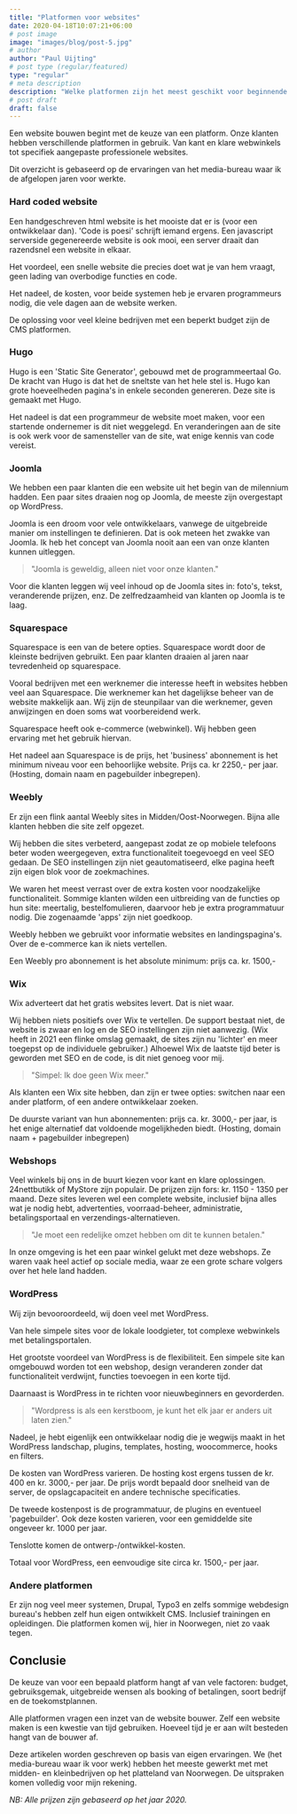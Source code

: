 ```yaml
---
title: "Platformen voor websites"
date: 2020-04-18T10:07:21+06:00
# post image
image: "images/blog/post-5.jpg"
# author
author: "Paul Uijting"
# post type (regular/featured)
type: "regular"
# meta description
description: "Welke platformen zijn het meest geschikt voor beginnende bedrijven?"
# post draft
draft: false
---
```


Een website bouwen begint met de keuze van een platform. Onze klanten hebben verschillende platformen in gebruik. Van kant en klare webwinkels tot specifiek aangepaste professionele websites.

<!--more-->

Dit overzicht is gebaseerd op de ervaringen van het media-bureau waar ik de afgelopen jaren voor werkte.

### Hard coded website
Een handgeschreven html website is het mooiste dat er is (voor een ontwikkelaar dan). 'Code is poesi' schrijft iemand ergens. Een javascript serverside gegenereerde website is ook mooi, een server draait dan razendsnel een website in elkaar.

Het voordeel, een snelle website die precies doet wat je van hem vraagt, geen lading van overbodige functies en code.

Het nadeel, de kosten, voor beide systemen heb je ervaren programmeurs nodig, die vele dagen aan de website werken.

De oplossing voor veel kleine bedrijven met een beperkt budget zijn de CMS platformen.

### Hugo
Hugo is een 'Static Site Generator', gebouwd met de programmeertaal Go. 
De kracht van Hugo is dat het de sneltste van het hele stel is. Hugo kan grote hoeveelheden pagina's in enkele seconden genereren.
Deze site is gemaakt met Hugo.

Het nadeel is dat een programmeur de website moet maken, voor een startende ondernemer is dit niet weggelegd. En veranderingen aan de site is ook werk voor de samensteller van de site, wat enige kennis van code vereist.

### Joomla
We hebben een paar klanten die een website uit het begin van de milennium hadden. Een paar sites draaien nog op Joomla, de meeste zijn overgestapt op WordPress.

Joomla is een droom voor vele ontwikkelaars, vanwege de uitgebreide manier om instellingen te definieren. Dat is ook meteen het zwakke van Joomla. Ik heb het concept van Joomla nooit aan een van onze klanten kunnen uitleggen.

 > "Joomla is geweldig, alleen niet voor onze klanten."

Voor die klanten leggen wij veel inhoud op de Joomla sites in: foto's, tekst, veranderende prijzen, enz.
De zelfredzaamheid van klanten op Joomla is te laag.

### Squarespace
Squarespace is een van de betere opties. Squarespace wordt door de kleinste bedrijven gebruikt. Een paar klanten draaien al jaren naar tevredenheid op squarespace.

Vooral bedrijven met een werknemer die interesse heeft in websites hebben veel aan Squarespace. Die werknemer kan het dagelijkse beheer van de website makkelijk aan. Wij zijn de steunpilaar van die werknemer, geven anwijzingen en doen soms wat voorbereidend werk.

Squarespace heeft ook e-commerce (webwinkel). Wij hebben geen ervaring met het gebruik hiervan.

Het nadeel aan Squarespace is de prijs, het 'business' abonnement is het minimum niveau voor een behoorlijke website. Prijs ca. kr 2250,- per jaar.
(Hosting, domain naam en pagebuilder inbegrepen).

### Weebly
Er zijn een flink aantal Weebly sites in Midden/Oost-Noorwegen. Bijna alle klanten hebben die site zelf opgezet.

Wij hebben die sites verbeterd, aangepast zodat ze op mobiele telefoons beter woden weergegeven, extra functionaliteit toegevoegd en veel SEO gedaan. De SEO instellingen zijn niet geautomatiseerd, elke pagina heeft zijn eigen blok voor de zoekmachines.

We waren het meest verrast over de extra kosten voor noodzakelijke functionaliteit. Sommige klanten wilden een uitbreiding van de functies op hun site: meertalig, bestelfomulieren, daarvoor heb je extra programmatuur nodig. Die zogenaamde 'apps' zijn niet goedkoop.

Weebly hebben we gebruikt voor informatie websites en landingspagina's. Over de e-commerce kan ik niets vertellen.

Een Weebly pro abonnement is het absolute minimum: prijs ca. kr. 1500,-

### Wix
Wix adverteert dat het gratis websites levert. Dat is niet waar.

Wij hebben niets positiefs over Wix te vertellen. De support bestaat niet, de website is zwaar en log en de SEO instellingen zijn niet aanwezig. (Wix heeft in 2021 een flinke omslag gemaakt, de sites zijn nu 'lichter' en meer toegepst op de individuele gebruiker.)
Alhoewel Wix de laatste tijd beter is geworden met SEO en de code, is dit niet genoeg voor mij.

 > "Simpel: Ik doe geen Wix meer."

Als klanten een Wix site hebben, dan zijn er twee opties: switchen naar een ander platform, of een andere ontwikkelaar zoeken.

De duurste variant van hun abonnementen: prijs ca. kr. 3000,- per jaar, is het enige alternatief dat voldoende mogelijkheden biedt.
(Hosting, domain naam + pagebuilder inbegrepen)

### Webshops
Veel winkels bij ons in de buurt kiezen voor kant en klare oplossingen. 24nettbutikk of MyStore zijn populair. De prijzen zijn fors: kr. 1150 - 1350 per maand. Deze sites leveren wel een complete website, inclusief bijna alles wat je nodig hebt, advertenties, voorraad-beheer, administratie, betalingsportaal en verzendings-alternatieven.

 > "Je moet een redelijke omzet hebben om dit te kunnen betalen."

In onze omgeving is het een paar winkel gelukt met deze webshops. Ze waren vaak heel actief op sociale media, waar ze een grote schare volgers over het hele land hadden.

### WordPress
Wij zijn bevooroordeeld, wij doen veel met WordPress.

Van hele simpele sites voor de lokale loodgieter, tot complexe webwinkels met betalingsportalen.

Het grootste voordeel van WordPress is de flexibiliteit. Een simpele site kan omgebouwd worden tot een webshop, design veranderen zonder dat functionaliteit verdwijnt, functies toevoegen in een korte tijd.

Daarnaast is WordPress in te richten voor nieuwbeginners en gevorderden.

 > "Wordpress is als een kerstboom, je kunt het elk jaar er anders uit laten zien."

Nadeel, je hebt eigenlijk een ontwikkelaar nodig die je wegwijs maakt in het WordPress landschap, plugins, templates, hosting, woocommerce, hooks en filters.

De kosten van WordPress varieren. De hosting kost ergens tussen de kr. 400 en kr. 3000,- per jaar. De prijs wordt bepaald door snelheid van de server, de opslagcapaciteit en andere technische specificaties.

De tweede kostenpost is de programmatuur, de plugins en eventueel 'pagebuilder'. Ook deze kosten varieren, voor een gemiddelde site ongeveer kr. 1000 per jaar.

Tenslotte komen de ontwerp-/ontwikkel-kosten.

Totaal voor WordPress, een eenvoudige site circa kr. 1500,- per jaar.

### Andere platformen
Er zijn nog veel meer systemen, Drupal, Typo3 en zelfs sommige webdesign bureau's hebben zelf hun eigen ontwikkelt CMS. Inclusief trainingen en opleidingen. Die platformen komen wij, hier in Noorwegen, niet zo vaak tegen.

## Conclusie
De keuze van voor een bepaald platform hangt af van vele factoren: budget, gebruiksgemak, uitgebreide wensen als booking of betalingen, soort bedrijf en de toekomstplannen.

Alle platformen vragen een inzet van de website bouwer. Zelf een website maken is een kwestie van tijd gebruiken. Hoeveel tijd je er aan wilt besteden hangt van de bouwer af.

Deze artikelen worden geschreven op basis van eigen ervaringen. We (het media-bureau waar ik voor werk) hebben het meeste gewerkt met met midden- en kleinbedrijven op het platteland van Noorwegen. De uitspraken komen volledig voor mijn rekening. 

*NB: Alle prijzen zijn gebaseerd op het jaar 2020.*